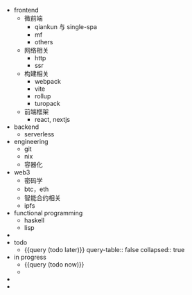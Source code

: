 - frontend
	- 微前端
		- qiankun 与 single-spa
		- mf
		- others
	- 网络相关
		- http
		- ssr
	- 构建相关
		- webpack
		- vite
		- rollup
		- turopack
	- 前端框架
		- react, nextjs
- backend
	- serverless
- engineering
	- git
	- nix
	- 容器化
- web3
	- 密码学
	- btc，eth
	- 智能合约相关
	- ipfs
- functional programming
	- haskell
	- lisp
-
- todo
	- {{query (todo later)}}
	  query-table:: false
	  collapsed:: true
- in progress
	- {{query (todo now)}}
	-
-
-
